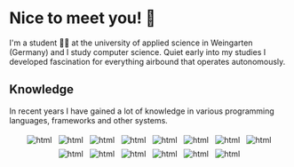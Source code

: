 # Nice to meet you! :wave:

I'm a student :man_student: at the university of applied science in Weingarten (Germany) and I study computer science.
Quiet early into my studies I developed fascination for everything airbound that operates autonomously.


## Knowledge
In recent years I have gained a lot of knowledge in various programming languages, frameworks and other systems.


<p align="center">
    <img src="https://img.shields.io/badge/python-3670A0?style=for-the-badge&logo=python&logoColor=ffdd54" alt="html" style="vertical-align:top; margin:4px">
    <img src="https://img.shields.io/badge/java-%23ED8B00.svg?style=for-the-badge&logo=java&logoColor=white" alt="html" style="vertical-align:top; margin:4px">
    <img src="https://img.shields.io/badge/c-%2300599C.svg?style=for-the-badge&logo=c&logoColor=white" alt="html" style="vertical-align:top; margin:4px">
    <img src="https://img.shields.io/badge/shell_script-%23121011.svg?style=for-the-badge&logo=gnu-bash&logoColor=white" alt="html" style="vertical-align:top; margin:4px">   
    <img src="https://img.shields.io/badge/OCTAVE-darkblue?style=for-the-badge&logo=octave&logoColor=fcd683" alt="html" style="vertical-align:top; margin:4px">   
    <img src="https://img.shields.io/badge/git-%23F05033.svg?style=for-the-badge&logo=git&logoColor=white" alt="html" style="vertical-align:top; margin:4px">
    <img src="https://img.shields.io/badge/Linux-FCC624?style=for-the-badge&logo=linux&logoColor=black" alt="html" style="vertical-align:top; margin:4px">
    <img src="https://img.shields.io/badge/ros-%230A0FF9.svg?style=for-the-badge&logo=ros&logoColor=white" alt="html" style="vertical-align:top; margin:4px">
    <img src="https://img.shields.io/badge/Keras-%23D00000.svg?style=for-the-badge&logo=Keras&logoColor=white" alt="html" style="vertical-align:top; margin:4px">
     <img src="https://img.shields.io/badge/opencv-%23white.svg?style=for-the-badge&logo=opencv&logoColor=white" alt="html" style="vertical-align:top; margin:4px">
    <img src="https://img.shields.io/badge/TensorFlow-%23FF6F00.svg?style=for-the-badge&logo=TensorFlow&logoColor=white" alt="html" style="vertical-align:top; margin:4px">
    <img src="https://img.shields.io/badge/scikit--learn-%23F7931E.svg?style=for-the-badge&logo=scikit-learn&logoColor=white" alt="html" style="vertical-align:top; margin:4px">
    <img src="https://img.shields.io/badge/pandas-%23150458.svg?style=for-the-badge&logo=pandas&logoColor=white" alt="html" style="vertical-align:top; margin:4px">
    <img src="https://img.shields.io/badge/numpy-%23013243.svg?style=for-the-badge&logo=numpy&logoColor=white" alt="html" style="vertical-align:top; margin:4px">
  <p/>

